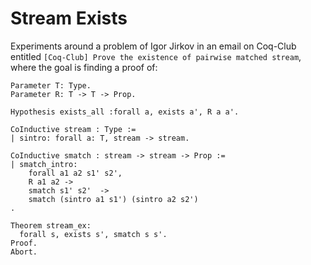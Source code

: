 # Stream Exists

Experiments around a problem of Igor Jirkov in an email on Coq-Club entitled `[Coq-Club] Prove the existence of pairwise matched stream`, where the goal is finding a proof of:
```
Parameter T: Type.
Parameter R: T -> T -> Prop.

Hypothesis exists_all :forall a, exists a', R a a'.

CoInductive stream : Type :=
| sintro: forall a: T, stream -> stream.

CoInductive smatch : stream -> stream -> Prop :=
| smatch_intro:
    forall a1 a2 s1' s2',
    R a1 a2 ->
    smatch s1' s2'  ->
    smatch (sintro a1 s1') (sintro a2 s2')
.

Theorem stream_ex:
  forall s, exists s', smatch s s'.
Proof.
Abort.
```
